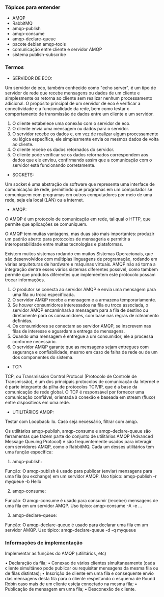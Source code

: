 ### Tópicos para entender

- AMQP
- RabbitMQ
- amqp-publish
- amqp-consume
- amqp-declare-queue
- pacote debian amqp-tools
- comunicação entre cliente e servidor AMQP
- sistema publish-subscribe

### Termos

- SERVIDOR DE ECO:
  
Um servidor de eco, também conhecido como "echo server", é um tipo de servidor de rede que recebe mensagens ou dados de um cliente e simplesmente os retorna ao cliente sem realizar nenhum processamento adicional. O propósito principal de um servidor de eco é verificar a conectividade e a funcionalidade da rede, bem como testar o comportamento de transmissão de dados entre um cliente e um servidor.

1. O cliente estabelece uma conexão com o servidor de eco.
2. O cliente envia uma mensagem ou dados para o servidor.
3. O servidor recebe os dados e, em vez de realizar algum processamento ou lógica específica, ele simplesmente envia os mesmos dados de volta ao cliente.
4. O cliente recebe os dados retornados do servidor.
5. O cliente pode verificar se os dados retornados correspondem aos dados que ele enviou, confirmando assim que a comunicação com o servidor está funcionando corretamente.

- SOCKETS:

Um socket é uma abstração de software que representa uma interface de comunicação de rede, permitindo que programas em um computador se comuniquem com programas em outros computadores por meio de uma rede, seja ela local (LAN) ou a internet.

- AMQP:

O AMQP é um protocolo de comunicação em rede, tal qual o HTTP, que permite que aplicações se comuniquem. 

O AMQP tem muitas vantagens, mas duas são mais importantes: produzir um padrão aberto para protocolos de mensageria e permitir a interoperabilidade entre muitas tecnologias e plataformas.

Existem muitos sistemas rodando em muitos Sistemas Operacionais, que são desenvolvidos com múltiplas linguagens de programação, rodando em várias arquiteturas de hardware e máquinas virtuais. AMQP não só torna a integração dentre esses vários sistemas diferentes possível, como também permite que produtos diferentes que implementem este protocolo possam trocar informações.

1. O produtor se conecta ao servidor AMQP e envia uma mensagem para uma fila ou troca especificada.
2. O servidor AMQP recebe a mensagem e a armazena temporariamente.
3. Se houver consumidores interessados na fila ou troca associada, o servidor AMQP encaminhará a mensagem para a fila de destino ou diretamente para os consumidores, com base nas regras de roteamento definidas.
4. Os consumidores se conectam ao servidor AMQP, se inscrevem nas filas de interesse e aguardam a entrega de mensagens.
5. Quando uma mensagem é entregue a um consumidor, ele a processa conforme necessário.
6. O servidor AMQP garante que as mensagens sejam entregues com segurança e confiabilidade, mesmo em caso de falha de rede ou de um dos componentes do sistema.

- TCP:

TCP, ou Transmission Control Protocol (Protocolo de Controle de Transmissão), é um dos principais protocolos de comunicação da Internet e é parte integrante da pilha de protocolos TCP/IP, que é a base da comunicação de rede global. O TCP é responsável por fornecer uma comunicação confiável, orientada à conexão e baseada em stream (fluxo) entre dispositivos em uma rede.

- UTILITÁRIOS AMQP:

Testar com Loopback: lo. Caso seja necessário, filtrar com amqp.

Os utilitários amqp-publish, amqp-consume e amqp-declare-queue são ferramentas que fazem parte do conjunto de utilitários AMQP (Advanced Message Queuing Protocol) e são frequentemente usados para interagir com servidores AMQP, como o RabbitMQ. Cada um desses utilitários tem uma função específica:

1. amqp-publish:

Função: O amqp-publish é usado para publicar (enviar) mensagens para uma fila (ou exchange) em um servidor AMQP.
Uso típico: amqp-publish -r myqueue -b Hello

2. amqp-consume:

Função: O amqp-consume é usado para consumir (receber) mensagens de uma fila em um servidor AMQP.
Uso típico: amqp-consume -A -e ...

3. amqp-declare-queue:

Função: O amqp-declare-queue é usado para declarar uma fila em um servidor AMQP.
Uso típico: amqp-declare-queue -d -q myqueue

### Informações de implementação

Implementar as funções do AMQP (utilitários, etc)

• Declaração da fila; 
• Conexao de vários clientes simultaneamente (cada cliente simultâneo pode publicar ou requisitar mensagens da mesma fila ou de filas distintas);
• Inscrição de cliente em uma fila e consequente envio das mensagens desta fila para o cliente respeitando o esquema de Round Robin caso mais de um cliente esteja conectado na mesma fila;
• Publicação de mensagem em uma fila;
• Desconexão de cliente.
